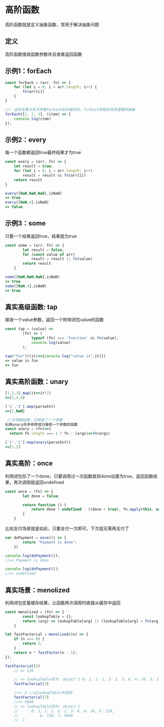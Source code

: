 # 高阶函数

高阶函数就是定义抽象函数，常用于解决抽象问题

## 定义

高阶函数接收函数参数并且或者返回函数

## 示例1：forEach

```jsx
const forEach = (arr, fn) => {
	for (let i = 0; i < arr.length; i++) {
		fn(arr[i])
	}
}

//! 这样无需关系不用管forEach如何遍历的，forEach即做到具体逻辑的抽象
forEach([1, 2, 3], (item) => {
	console.log(item)
});
```

## 示例2：every

每一个函数都返回true最终结果才为true

```jsx
const every = (arr, fn) => {
	let result = true;
	for (let i = 0; i < arr.length; i++)
		result = result && fn(arr[i])
	return result
}

every([NaN,NaN,NaN],isNaN)
=> true
every([NaN,4],isNaN)
=> false
```

## 示例3：some

只要一个结果返回true，结果就为true

```jsx
const some = (arr, fn) => {
		let result = false;
		for (const value of arr)
			result = result || fn(value)
		return result
	}

some([NaN,NaN,NaN],isNaN)
=> true
some([NaN,4],isNaN)
=> true
```

## 真实高级函数: tap

接收一个value参数，返回一个附带闭包value的函数

```jsx
const tap = (value) =>
		(fn) => (
			typeof (fn) === 'function' && fn(value),
			console.log(value)
		);

tap("fun")((it)=>{console.log("value is",it)})
=> value is fun
=> fun
```

## 真实高阶函数：unary

```jsx
[1,2,3].map(it=>it*2)
=>[2,4,6]

['1','2'].map(parseInt)
=>[1,NaN]

 //非预期结果，只转换了一个参数
利用unary将多参转成只接收一个参数的函数
const unary = (fn)=>{
  return fn.length === 1 ? fn : (args)=>fn(args)

['1','2'].map(unary(parseInt))
=>[1,2]
```

## 真实高阶：once

利用闭包存了一个done，只要调用过一次函数就将done设置为true，返回函数结果，再次调用就返回undefined

```jsx
const once = (fn) => {
		let done = false;

		return function () {
			return done ? undefined : ((done = true), fn.apply(this, arguments))
		}
	}
```

比如支付场景就是如此，只要支付一次即可，下次就无需再支付了

```jsx
var doPayment = once(() => {
		return "Payment is done";
	})

console.log(doPayment());
//=> Payment is done

console.log(doPayment());
//=> undefined
```

## 真实场景：menolized

利用闭包变量缓存结果，让函数再次调用时直接从缓存中返回

```jsx
const menolized = (fn) => {
		const lookupTable = {};
		return (arg) => lookupTable[arg] || (lookupTable[arg] = fn(arg))
	}
```

```jsx
let fastFactorial = menolized((n) => {
	if (n === 0) {
		return 1;
	}
	return n * fastFactor(n - 1);
});
```

```jsx
fastFactorial(5)
	// => 120

	// => lookupTable将为: object { 0: 1, 1: 1, 2: 2, 3: 6, 4: 24, 5: 120 }
	fastFactorial(3)

	//=> 6 //从lookupTable中返回
	fastFactorial(7)
	//=> 5040
	// => lookupTable将为: object {
	// 		0: 1, 1: 1, 2: 2, 3: 6, 4: 24, 5: 120,
	// 			6: 720, 7: 5040
	// 	}
```